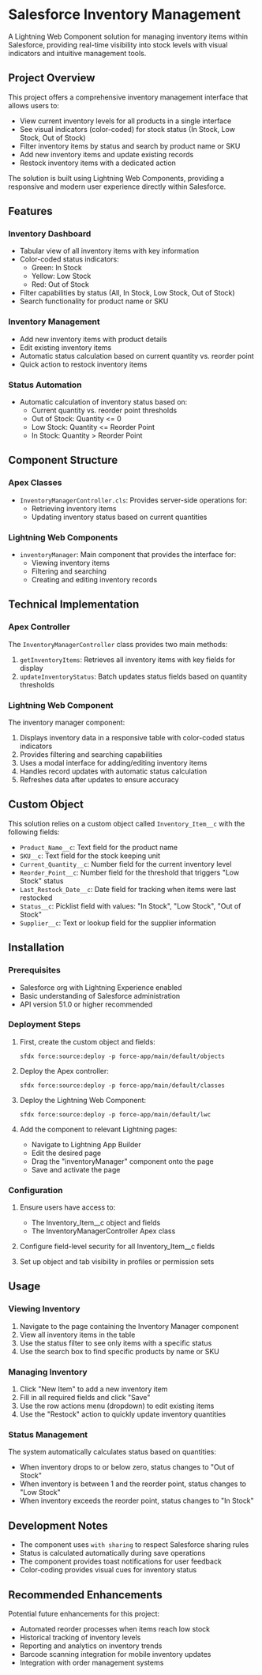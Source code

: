 # Salesforce Inventory Management

A Lightning Web Component solution for managing inventory items within Salesforce, providing real-time visibility into stock levels with visual indicators and intuitive management tools.

## Project Overview

This project offers a comprehensive inventory management interface that allows users to:

- View current inventory levels for all products in a single interface
- See visual indicators (color-coded) for stock status (In Stock, Low Stock, Out of Stock)
- Filter inventory items by status and search by product name or SKU
- Add new inventory items and update existing records
- Restock inventory items with a dedicated action

The solution is built using Lightning Web Components, providing a responsive and modern user experience directly within Salesforce.

## Features

### Inventory Dashboard
- Tabular view of all inventory items with key information
- Color-coded status indicators:
  - Green: In Stock
  - Yellow: Low Stock
  - Red: Out of Stock
- Filter capabilities by status (All, In Stock, Low Stock, Out of Stock)
- Search functionality for product name or SKU

### Inventory Management
- Add new inventory items with product details
- Edit existing inventory items
- Automatic status calculation based on current quantity vs. reorder point
- Quick action to restock inventory items

### Status Automation
- Automatic calculation of inventory status based on:
  - Current quantity vs. reorder point thresholds
  - Out of Stock: Quantity <= 0
  - Low Stock: Quantity <= Reorder Point
  - In Stock: Quantity > Reorder Point

## Component Structure

### Apex Classes
- `InventoryManagerController.cls`: Provides server-side operations for:
  - Retrieving inventory items
  - Updating inventory status based on current quantities

### Lightning Web Components
- `inventoryManager`: Main component that provides the interface for:
  - Viewing inventory items
  - Filtering and searching
  - Creating and editing inventory records

## Technical Implementation

### Apex Controller

The `InventoryManagerController` class provides two main methods:
1. `getInventoryItems`: Retrieves all inventory items with key fields for display
2. `updateInventoryStatus`: Batch updates status fields based on quantity thresholds

### Lightning Web Component

The inventory manager component:
1. Displays inventory data in a responsive table with color-coded status indicators
2. Provides filtering and searching capabilities
3. Uses a modal interface for adding/editing inventory items
4. Handles record updates with automatic status calculation
5. Refreshes data after updates to ensure accuracy

## Custom Object

This solution relies on a custom object called `Inventory_Item__c` with the following fields:
- `Product_Name__c`: Text field for the product name
- `SKU__c`: Text field for the stock keeping unit
- `Current_Quantity__c`: Number field for the current inventory level
- `Reorder_Point__c`: Number field for the threshold that triggers "Low Stock" status
- `Last_Restock_Date__c`: Date field for tracking when items were last restocked
- `Status__c`: Picklist field with values: "In Stock", "Low Stock", "Out of Stock"
- `Supplier__c`: Text or lookup field for the supplier information

## Installation

### Prerequisites
- Salesforce org with Lightning Experience enabled
- Basic understanding of Salesforce administration
- API version 51.0 or higher recommended

### Deployment Steps

1. First, create the custom object and fields:
   ```
   sfdx force:source:deploy -p force-app/main/default/objects
   ```

2. Deploy the Apex controller:
   ```
   sfdx force:source:deploy -p force-app/main/default/classes
   ```

3. Deploy the Lightning Web Component:
   ```
   sfdx force:source:deploy -p force-app/main/default/lwc
   ```

4. Add the component to relevant Lightning pages:
   - Navigate to Lightning App Builder
   - Edit the desired page
   - Drag the "inventoryManager" component onto the page
   - Save and activate the page

### Configuration

1. Ensure users have access to:
   - The Inventory_Item__c object and fields
   - The InventoryManagerController Apex class

2. Configure field-level security for all Inventory_Item__c fields
3. Set up object and tab visibility in profiles or permission sets

## Usage

### Viewing Inventory
1. Navigate to the page containing the Inventory Manager component
2. View all inventory items in the table
3. Use the status filter to see only items with a specific status
4. Use the search box to find specific products by name or SKU

### Managing Inventory
1. Click "New Item" to add a new inventory item
2. Fill in all required fields and click "Save"
3. Use the row actions menu (dropdown) to edit existing items
4. Use the "Restock" action to quickly update inventory quantities

### Status Management
The system automatically calculates status based on quantities:
- When inventory drops to or below zero, status changes to "Out of Stock"
- When inventory is between 1 and the reorder point, status changes to "Low Stock"
- When inventory exceeds the reorder point, status changes to "In Stock"

## Development Notes

- The component uses `with sharing` to respect Salesforce sharing rules
- Status is calculated automatically during save operations
- The component provides toast notifications for user feedback
- Color-coding provides visual cues for inventory status

## Recommended Enhancements

Potential future enhancements for this project:
- Automated reorder processes when items reach low stock
- Historical tracking of inventory levels
- Reporting and analytics on inventory trends
- Barcode scanning integration for mobile inventory updates
- Integration with order management systems
